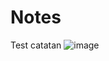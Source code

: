 # Notes
Test catatan
![image](https://user-images.githubusercontent.com/36195405/196453575-ec31cbed-06be-408f-b111-779bdeb3bc1e.png)

